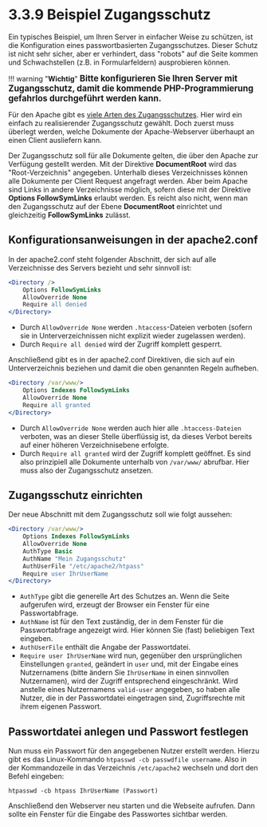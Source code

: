 # 3.3.9 Beispiel Zugangsschutz

Ein typisches Beispiel, um Ihren Server in einfacher Weise zu schützen, ist die Konfiguration eines passwortbasierten Zugangsschutzes. Dieser Schutz ist nicht sehr sicher, aber er verhindert, dass "robots" auf die Seite kommen und Schwachstellen (z.B. in Formularfeldern) ausprobieren können.

!!! warning "**Wichtig**"
    <big>**Bitte konfigurieren Sie Ihren Server mit Zugangsschutz, damit die kommende PHP-Programmierung gefahrlos durchgeführt werden kann.**</big>

Für den Apache gibt es [viele Arten des Zugangsschutzes](http://httpd.apache.org/docs/2.4/en/howto/auth.html). Hier wird ein einfach zu realisierender Zugangsschutz gewählt. Doch zuerst muss überlegt werden, welche Dokumente der Apache-Webserver überhaupt an einen Client ausliefern kann.

Der Zugangsschutz soll für alle Dokumente gelten, die über den Apache zur Verfügung gestellt werden. Mit der Direktive **DocumentRoot** wird das "Root-Verzeichnis" angegeben. Unterhalb dieses Verzeichnisses können alle Dokumente per Client Request angefragt werden. Aber beim Apache sind Links in andere Verzeichnisse möglich, sofern diese mit der Direktive **Options FollowSymLinks** erlaubt werden. Es reicht also nicht, wenn man den Zugangsschutz auf der Ebene **DocumentRoot** einrichtet und gleichzeitig **FollowSymLinks** zulässt.

## Konfigurationsanweisungen in der apache2.conf

In der apache2.conf steht folgender Abschnitt, der sich auf alle Verzeichnisse des Servers bezieht und sehr sinnvoll ist:

```apache
<Directory />
    Options FollowSymLinks
    AllowOverride None
    Require all denied
</Directory>
```

- Durch `AllowOverride None` werden `.htaccess`-Dateien verboten (sofern sie in Unterverzeichnissen nicht explizit wieder zugelassen werden).
- Durch `Require all denied` wird der Zugriff komplett gesperrt.

Anschließend gibt es in der apache2.conf Direktiven, die sich auf ein Unterverzeichnis beziehen und damit die oben genannten Regeln aufheben.

```apache
<Directory /var/www/>
    Options Indexes FollowSymLinks
    AllowOverride None
    Require all granted
</Directory>
```

- Durch `AllowOverride None` werden auch hier alle `.htaccess-Dateien` verboten, was an dieser Stelle überflüssig ist, da dieses Verbot bereits auf einer höheren Verzeichnisebene erfolgte.
- Durch `Require all granted` wird der Zugriff komplett geöffnet. Es sind also prinzipiell alle Dokumente unterhalb von `/var/www/` abrufbar. Hier muss also der Zugangsschutz ansetzen.

## Zugangsschutz einrichten

Der neue Abschnitt mit dem Zugangsschutz soll wie folgt aussehen:

```apache
<Directory /var/www/>
    Options Indexes FollowSymLinks
    AllowOverride None
    AuthType Basic
    AuthName "Mein Zugangsschutz"
    AuthUserFile "/etc/apache2/htpass"
    Require user IhrUserName
</Directory>
```

- `AuthType` gibt die generelle Art des Schutzes an. Wenn die Seite aufgerufen wird, erzeugt der Browser ein Fenster für eine Passwortabfrage.
- `AuthName` ist für den Text zuständig, der in dem Fenster für die Passwortabfrage angezeigt wird. Hier können Sie (fast) beliebigen Text eingeben.
- `AuthUserFile` enthält die Angabe der Passwortdatei.
- `Require user IhrUserName` wird nun, gegenüber den ursprünglichen Einstellungen `granted`, geändert in `user` und, mit der Eingabe eines Nutzernamens (bitte ändern Sie `IhrUserName` in einen sinnvollen Nutzernamen), wird der Zugriff entsprechend eingeschränkt. Wird anstelle eines Nutzernamens `valid-user` angegeben, so haben alle Nutzer, die in der Passwortdatei eingetragen sind, Zugriffsrechte mit ihrem eigenen Passwort.

## Passwortdatei anlegen und Passwort festlegen

Nun muss ein Passwort für den angegebenen Nutzer erstellt werden. Hierzu gibt es das Linux-Kommando `htpasswd -cb passwdfile username`. Also in der Kommandozeile in das Verzeichnis `/etc/apache2` wechseln und dort den Befehl eingeben:

```linux
htpasswd -cb htpass IhrUserName (Passwort)
```

Anschließend den Webserver neu starten und die Webseite aufrufen. Dann sollte ein Fenster für die Eingabe des Passwortes sichtbar werden. 